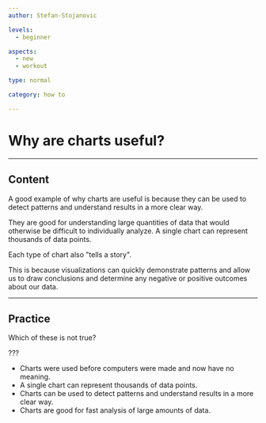 ```yaml
---
author: Stefan-Stojanovic

levels:
  - beginner

aspects:
  - new
  - workout

type: normal

category: how to

---
```


# Why are charts useful?

---
## Content

A good example of why charts are useful is because they can be used to detect patterns and understand results in a more clear way.

They are good for understanding large quantities of data that would otherwise be difficult to individually analyze. A single chart can represent thousands of data points.

Each type of chart also "tells a story".

This is because visualizations can quickly demonstrate patterns and allow us to draw conclusions and determine any negative or positive outcomes about our data.

---
## Practice

Which of these is not true?

???

* Charts were used before computers were made and now have no meaning.
* A single chart can represent thousands of data points.
* Charts can be used to detect patterns and understand results in a more clear way.
* Charts are good for fast analysis of large amounts of data.
